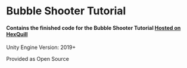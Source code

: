 # Bubble Shooter Tutorial
#### Contains the finished code for the Bubble Shooter Tutorial [Hosted on HexQuill](https://hexquill.wordpress.com/2023/07/12/create-a-bubble-popping-adventure-part-1/)


Unity Engine Version: 2019+

Provided as Open Source
